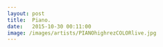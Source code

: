 ```yaml
---
layout: post
title:  Piano.
date:   2015-10-30 00:11:00
image: /images/artists/PIANOhighrezCOLORlive.jpg
---
```


	